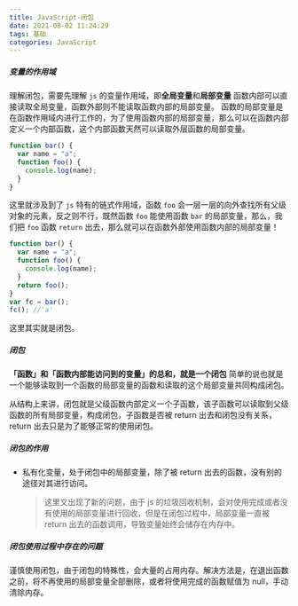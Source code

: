 ```yaml
---
title: JavaScript-闭包
date: 2021-08-02 11:24:29
tags: 基础
categories: JavaScript
---
```


##### 变量的作用域

理解闭包，需要先理解 `js` 的变量作用域，即**全局变量**和**局部变量**
函数内部可以直接读取全局变量，函数外部则不能读取函数内部的局部变量。
函数的局部变量是在函数作用域内进行工作的，为了使用函数内部的局部变量，那么可以在函数内部定义一个内部函数，这个内部函数天然可以读取外层函数的局部变量。

```js
function bar() {
  var name = "a";
  function foo() {
    console.log(name);
  }
}
```

这里就涉及到了 `js` 特有的链式作用域，函数 `foo` 会一层一层的向外查找所有父级对象的元素，反之则不行，既然函数 `foo` 能使用函数 `bar` 的局部变量，那么，我们把 `foo` 函数 `return` 出去，那么就可以在函数外部使用函数内部的局部变量！

```js
function bar() {
  var name = "a";
  function foo() {
    console.log(name);
  }
  return foo();
}
var fc = bar();
fc(); //'a'
```

这里其实就是闭包。

##### 闭包

**「函数」和「函数内部能访问到的变量」的总和，就是一个闭包**
简单的说也就是一个能够读取到一个函数的局部变量的函数和读取的这个局部变量共同构成闭包。

从结构上来讲，闭包就是父级函数内部定义一个子函数，该子函数可以读取到父级函数的所有局部变量，构成闭包，子函数是否被 return 出去和闭包没有关系，return 出去只是为了能够正常的使用闭包。

##### 闭包的作用

- 私有化变量，处于闭包中的局部变量，除了被 return 出去的函数，没有别的途径对其进行访问。

  > 这里又出现了新的问题，由于 js 的垃圾回收机制，会对使用完成或者没有使用的局部变量进行回收，但是在闭包过程中，局部变量一直被 return 出去的函数调用，导致变量始终会储存在内存中。

##### 闭包使用过程中存在的问题

谨慎使用闭包，由于闭包的特殊性，会大量的占用内存。解决方法是，在退出函数之前，将不再使用的局部变量全部删除，或者将使用完成的函数赋值为 null，手动清除内存。
